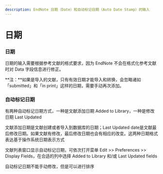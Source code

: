 ```yaml
---
description: EndNote 日期（Date）和自动标记日期（Auto Date Stamp）的输入
---
```


# 日期

### 日期

日期的输入需要根据参考文献的格式要求，因为 EndNote 不会在格式化参考文献时对 Data 字段信息进行修正。

**注：**如果是导入的文献，只有有效日期才能导入和转换，会忽略诸如「submitted」和「in print」这样的日期，需要手动再次添加。

### 自动标记日期

有两种自动标记日期方式，一种是文献添加日期 Added to Library，一种是修改日期 Last Updated

文献添加日期是文献创建或者导入到数据库的日期；Last Updated date是文献最后修改日期。如果文献有修改，最后修改日期也会有相应的改变。这两种日期格式表达基于操作系统日期表示方式

文献列表窗口显示自动标记日期，可依次打开菜单 Edit &gt;&gt; Preferences &gt;&gt; Display Fields，在合适的列中选择 Added to Library 和/或 Last Updated fields

自动标记日期不能手动修改，但是可以进行排序

